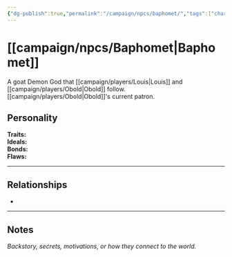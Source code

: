 ```yaml
---
{"dg-publish":true,"permalink":"/campaign/npcs/baphomet/","tags":["character","npc"]}
---
```


# [[campaign/npcs/Baphomet\|Baphomet]]
A goat Demon God that [[campaign/players/Louis\|Louis]] and [[campaign/players/Obold\|Obold]] follow. [[campaign/players/Obold\|Obold]]'s current patron.
## Personality
**Traits:**  
**Ideals:**  
**Bonds:**  
**Flaws:**  

---

## Relationships
- 

---

## Notes
*Backstory, secrets, motivations, or how they connect to the world.*